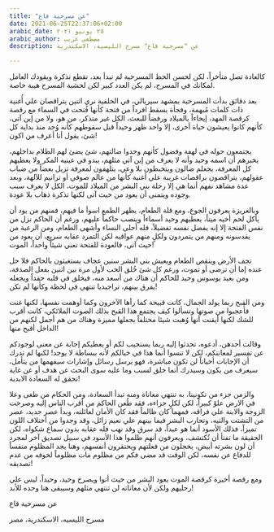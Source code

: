 ```yaml
---
title: "عن مسرحية قاع"
date: 2021-06-25T22:37:06+02:00
arabic_date: ٢٥ يونيو ٢٠٢١
arabic_author: مصطفى غريب
description: عن "مسرحية قاع" مسرح الليسيه، الاسكندرية

---
```


كالعادة تصل متأخراً، لكن لحسن الحظ المسرحية لم تبدأ بعد، تقطع تذكرة ويقودك العامل لمكانك في المسرح، لم يكن العدد كبير لكن لخشبة المسرح هيبة خاصة.

بعد دقائق بدأت المسرحية بمشهد سيريالي، في الخلفية نري اثنين يتراقصان علي أُغنية ذات كلمات مُبهمة، وفجأة يسقط افرداً من فتحة كأنها فُتحت في السماء مع رقصة كرقصة المهد، إيحاءاً بالميلاد ورفضاً للبعث، الكل غير متذكر، من هو، ولا من إين آتى، كأنهم كانوا يعيشون حياة أخرى، إلا واحد ظهر وحيداً قبل سقوطهم كأنه وُجد منذ بداية كل شئ، يقول أنا أعرف من اكون!

يجتمعون حوله في لهفة وفضول كأنهم وجدوا ضالتهم، شئ يضئ لهم الظلام بداخلهم، يخبرهم أن اسمه وحيد وأنه لا يعرف من إين آتي مثلهم، يبدو في عينيه المكر ولا يعطيهم كل المعرفة، يجعلم ضالون ويتخبطون بلا وعي، يتلهفون لمعرفة تزيل بعضاً من ضباب عقولهم، يتراقصون براقصات غريبة علي أغنية كأنها من عالم صوفي أو ترانيم للآلهة، وبعد عدة مشاهد نفهم أنما هي إلا رحلة بني البشر من الميلاد للموت، الكل لا يعرف سبب وجوده ويتمنى أن يعود من حيث آتى لكنها تذكرة ذهاب بلا عودة.

وبالغريزة يعرفون الجوع، ومع قلة الطعام، يظهر الطمع اسوأ ما فيهم، فمنهم من يود أن يأكل لحم أخيه ميتاً، يعطيهم وحيد أسماءاً وينصب حاكماً عليهم، ورغم أن الحاكم نزل من نفس الفتحة إلا إنه يفضل نفسه تفضيلاً، فله أحلى النساء وأشهى الطعام، ومن الرعية من يقدسونه ومنهم من يتمردون ولكلٍ منهم عواقبه لكن التمرد عقابه سريع، أن يعود من حيث آتى، فالعودة للفتحة تعني شيئاً واحداً، الموت!

تجف الأرض وينقص الطعام ويعيش بني البشر سنين عجاف يستغيثون بالحاكم فلا حل عنده إما أن ترضى أو تموت، ورغم كل شئ خُلق الحب لأول مرة بين اثنين بفعل الصدفة، ومن بعيد يوسوس وحيد للحاكم أن هناك من أسعد منه، فيخلق في قلبه حقداً ويجعله يفرق بينهم، تراجيديا تنتهي في لحظة وكأنها لم تكن!

ومن القبح ربما يولد الجمال، كانت قبيحة كما رأها الآخرون وكما أوهمت نفسها، لكنها غنت فأُعجبوا من صوتها وتسألوا كيف يجتمع هذا القبح بذلك الصوت الملائكي، كانت أقرب للشك لكنها أيقنت أنها وُهبت شيئا مختلفاً يجعلها مميزة وهناك من هم أجمل لكنهم من الداخل أقبح منها!

وقالت أحدهن، أدعوه، تحدثوا إليه ربما يستجيب لكم أو يعطيكم إجابة عن معنى لوجودكم عن تفسير لمعانتكم، لكن لا تنسوا أنما هذا في خيالكم لأنه ببساطة لا يوجد! لكنها لم تدرك أن الإجابات أحياناً لن تكون مباشرة، فهو يرسل رسائل وإشارات سيفهمها من يتأمل، سيعرف من يكون وسيدرك أنما خلق لسبب وما عليه سوى البحث عن هدف أو عن غاية تحقق له السعادة الابدية!

والزمن جزء من تكونينا، به تنتهي معاناة ومنه تبدأ السعادة، ومن الحكام من طغى وعلا في الارض علوً كبيراً، لكن لكلٍ جزاءه، فقد طُعن الحاكم من أقرب الناس إليه وصرخت الزوجة والابنة علي فراقه، فمهما كان ظالماً فقد كان الأمان لعائلته، وبدأ عصر جديد، عصر من التشتت والتيه، وتحارب البشر فيما بينهم علي نعيم زائل، وقد وجدوا من أختلاف اللون تميزاً، فذلك الأسود أنما هو عبداً، قد سرق وقد نهب فله عقابه بدون سماع شكواه، لكن الحقيقة ما تفتأ أن تُكتشف، ويعرفون أنهم ظلموا هذا الأسود في سبيل تصديق آخر لمجرد أن لون بشرته أبيض، يخجلون من فعلتهم ويحتقرون أنفسهم، وهنا يجد المظلوم منفساً للدفاع عن نفسه، لكن الوقت قد مضى فكم من مظلوم مات مظلوماً لخوفه من عدم تصديقه!

ومع رقصة أخيرة كرقصة الموت يعود البشر من حيث أتوا ويصرخ وحيد، وحيداً، ليس علي رحليهم ولكن لأن معاناته لن تنتهي مثلهم وسيبقى هنا وحده للأبد!

عن مسرحية قاع

مسرح الليسيه، الاسكندرية، مصر
